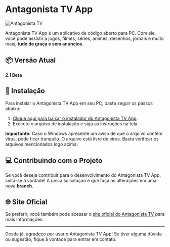 # Antagonista TV App

![Antagonista TV](https://ik.imagekit.io/2cs1xx8pd/ant%201.gif?updatedAt=1730913415231)

Antagonista TV App é um aplicativo de código aberto para PC. Com ele, você pode assistir a jogos, filmes, séries, animes, desenhos, jornais e muito mais, **tudo de graça e sem anúncios**.

## 📦 Versão Atual
**2.1 Beta**

## 🚀 Instalação

Para instalar o Antagonista TV App em seu PC, basta seguir os passos abaixo:

1. [Clique aqui para baixar o instalador do Antagonista TV App](https://www.mediafire.com/file/10p4aof9n8n0lu1/Antagonista_TV_Setup_2.1_BETA.exe/file).
2. Execute o arquivo de instalação e siga as instruções na tela.

**Importante:** Caso o Windows apresente um aviso de que o arquivo contém vírus, pode ficar tranquilo. O arquivo está livre de vírus. Basta verificar os arquivos mencionados logo acima.

## 💻 Contribuindo com o Projeto

Se você deseja contribuir para o desenvolvimento do Antagonista TV App, sinta-se à vontade! A única solicitação é que faça as alterações em uma nova **branch**.

## 🌐 Site Oficial

Se preferir, você também pode acessar o [site oficial do Antagonista TV](https://antagonistatv.site) para mais informações.

---

Desde já, agradeço por usar o Antagonista TV App! Se tiver alguma dúvida ou sugestão, fique à vontade para entrar em contato.
